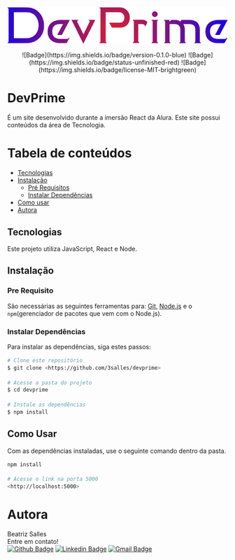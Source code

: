<p align="center">
  <img src="https://github.com/3salles/devprime/blob/master/src/assets/img/Logo.png">
</p>

<div align="center">
  ![Badge](https://img.shields.io/badge/version-0.1.0-blue)
  ![Badge](https://img.shields.io/badge/status-unfinished-red)
  ![Badge](https://img.shields.io/badge/license-MIT-brightgreen)
 </div>
 
# DevPrime
É um site desenvolvido durante a imersão React da Alura. Este site possui conteúdos da área de Tecnologia.

Tabela de conteúdos
=================
<!--ts-->
   * [Tecnologias](#tecnologias)
   * [Instalação](#instalacao)
      * [Pré Requisitos](#pré-requisitos)
      * [Instalar Dependências](#instalar-dependências)
   * [Como usar](#como-usar)
   * [Autora](#autora)
<!--te-->

## Tecnologias
Este projeto utiliza JavaScript, React e Node.

## Instalação
### Pre Requisito
São necessárias as seguintes ferramentas para: [Git](https://git-scm.com), [Node.js](https://nodejs.org/en/) e o ```npm```(gerenciador de pacotes que vem com o Node.js).

### Instalar Dependências
Para instalar as dependências, siga estes passos:

```bash
# Clone este repositório
$ git clone <https://github.com/3salles/devprime>

# Acesse a pasta do projeto
$ cd devprime

# Instale as dependências
$ npm install
```
## Como Usar
Com as dependências instaladas, use o seguinte comando dentro da pasta.
```bash
npm install

# Acesse o link na porta 5000
<http://localhost:5000>
```

# Autora
Beatriz Salles <br>
Entre em contato!<br>
[![Github Badge](https://img.shields.io/badge/-Github-000?style=flat-square&logo=Github&logoColor=white&link=https://github.com/3salles)](https://github.com/3salles)
[![Linkedin Badge](https://img.shields.io/badge/-LinkedIn-blue?style=flat-square&logo=Linkedin&logoColor=white&link=https://www.linkedin.com/in/beatriz-salles-b701a31a6)](https://www.linkedin.com/in/beatriz-salles-b701a31a6/)
[![Gmail Badge](https://img.shields.io/badge/-Gmail-c14438?style=flat-square&logo=Gmail&logoColor=white&link=mailto:beatrizsallesss@gmail.com)](mailto:beatrizsallesss@gmail.com)
